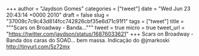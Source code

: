 
+++
author = "Jaydson Gomes"
categories = ["tweet"]
date = "Wed Jun 23 20:43:14 +0000 2010"
draft = false
slug = "37009c7c9c43d814fcc742826cbf35e6d71c91f1"
tags = ["tweet"]
title = """Scars on Broadway - Banda..."""
tweet = true
micro = true
tweet_url = "https://twitter.com/jaydson/status/16876033621"
+++
Scars on Broadway - Banda dos caras do SOAD... bem massa. Indicação do @jmarkoski http://tinyurl.com/5z72mx
